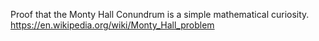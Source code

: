 Proof that the Monty Hall Conundrum is a simple mathematical curiosity.
https://en.wikipedia.org/wiki/Monty_Hall_problem
